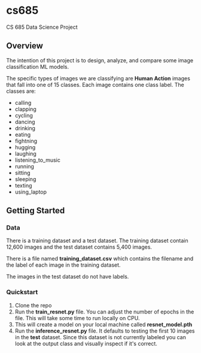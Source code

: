 # cs685

CS 685 Data Science Project

## Overview

The intention of this project is to design, analyze, and compare some image classification ML models.

The specific types of images
we are classifying are **Human Action** images that fall into one of 15 classes. Each image contains one class label. The classes
are:

- calling
- clapping
- cycling
- dancing
- drinking
- eating
- fightning
- hugging
- laughing
- listening_to_music
- running
- sitting
- sleeping
- texting
- using_laptop

## Getting Started

### Data

There is a training dataset and a test dataset. The training dataset contain 12,600 images and the test dataset contains 5,400 images.

There is a file named **training_dataset.csv** which contains the filename and the label of each image in the training dataset.

The images in the test dataset do not have labels.

### Quickstart

1. Clone the repo
2. Run the **train_resnet.py** file. You can adjust the number of epochs in the file. This will take some time to run locally on CPU.
3. This will create a model on your local machine called **resnet_model.pth**
4. Run the **inference_resnet.py** file. It defaults to testing the first 10 images in the **test** dataset. Since this dataset is not currently labeled you can look at the output class and visually inspect if it's correct.
